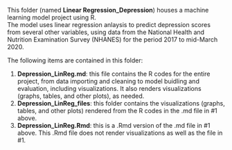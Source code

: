 This folder (named **Linear Regression_Depression**) houses a machine learning model project using R.  
The model uses linear regression anlaysis to predict depression scores from several other variables, using data from the National Health and Nutrition Examination Survey (NHANES) for the period 2017 to mid-March 2020.

The following items are contained in this folder:  
1. **Depression_LinReg.md**: this file contains the R codes for the entire project, from data importing and cleaning to model buidling and evaluation, including visualizations. It also renders visualizations (graphs, tables, and other plots), as needed.
2. **Depression_LinReg_files**: this folder contains the visualizations (graphs, tables, and other plots) rendered from the R codes in the .md file in #1 above.
3. **Depression_LinReg.Rmd**: this is a .Rmd version of the .md file in #1 above. This .Rmd file does not render visualizations as well as the file in #1.

